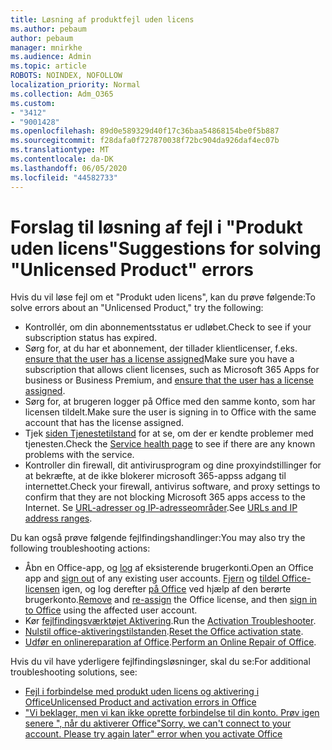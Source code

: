 ```yaml
---
title: Løsning af produktfejl uden licens
ms.author: pebaum
author: pebaum
manager: mnirkhe
ms.audience: Admin
ms.topic: article
ROBOTS: NOINDEX, NOFOLLOW
localization_priority: Normal
ms.collection: Adm_O365
ms.custom:
- "3412"
- "9001428"
ms.openlocfilehash: 89d0e589329d40f17c36baa54868154be0f5b887
ms.sourcegitcommit: f28dafa0f727870038f72bc904da926daf4ec07b
ms.translationtype: MT
ms.contentlocale: da-DK
ms.lasthandoff: 06/05/2020
ms.locfileid: "44582733"
---
```

# <a name="suggestions-for-solving-unlicensed-product-errors"></a><span data-ttu-id="fe044-102">Forslag til løsning af fejl i "Produkt uden licens"</span><span class="sxs-lookup"><span data-stu-id="fe044-102">Suggestions for solving "Unlicensed Product" errors</span></span>

<span data-ttu-id="fe044-103">Hvis du vil løse fejl om et "Produkt uden licens", kan du prøve følgende:</span><span class="sxs-lookup"><span data-stu-id="fe044-103">To solve errors about an "Unlicensed Product," try the following:</span></span>

- <span data-ttu-id="fe044-104">Kontrollér, om din abonnementsstatus er udløbet.</span><span class="sxs-lookup"><span data-stu-id="fe044-104">Check to see if your subscription status has expired.</span></span>
- <span data-ttu-id="fe044-105">Sørg for, at du har et abonnement, der tillader klientlicenser, f.eks. [ensure that the user has a license assigned](https://docs.microsoft.com/microsoft-365/admin/add-users/add-users)</span><span class="sxs-lookup"><span data-stu-id="fe044-105">Make sure you have a subscription that allows client licenses, such as Microsoft 365 Apps for business or Business Premium, and [ensure that the user has a license assigned](https://docs.microsoft.com/microsoft-365/admin/add-users/add-users).</span></span> 
- <span data-ttu-id="fe044-106">Sørg for, at brugeren logger på Office med den samme konto, som har licensen tildelt.</span><span class="sxs-lookup"><span data-stu-id="fe044-106">Make sure the user is signing in to Office with the same account that has the license assigned.</span></span>
- <span data-ttu-id="fe044-107">Tjek [siden Tjenestetilstand](https://docs.microsoft.com/office365/enterprise/view-service-health) for at se, om der er kendte problemer med tjenesten.</span><span class="sxs-lookup"><span data-stu-id="fe044-107">Check the [Service health page](https://docs.microsoft.com/office365/enterprise/view-service-health) to see if there are any known problems with the service.</span></span>
- <span data-ttu-id="fe044-108">Kontroller din firewall, dit antivirusprogram og dine proxyindstillinger for at bekræfte, at de ikke blokerer microsoft 365-appss adgang til internettet.</span><span class="sxs-lookup"><span data-stu-id="fe044-108">Check your firewall, antivirus software, and proxy settings to confirm that they are not blocking Microsoft 365 apps access to the Internet.</span></span> <span data-ttu-id="fe044-109">Se [URL-adresser og IP-adresseområder](https://docs.microsoft.com/office365/enterprise/urls-and-ip-address-ranges).</span><span class="sxs-lookup"><span data-stu-id="fe044-109">See [URLs and IP address ranges](https://docs.microsoft.com/office365/enterprise/urls-and-ip-address-ranges).</span></span>

<span data-ttu-id="fe044-110">Du kan også prøve følgende fejlfindingshandlinger:</span><span class="sxs-lookup"><span data-stu-id="fe044-110">You may also try the following troubleshooting actions:</span></span> 

- <span data-ttu-id="fe044-111">Åbn en Office-app, og [log](https://support.office.com/article/5a20dc11-47e9-4b6f-945d-478cb6d92071) af eksisterende brugerkonti.</span><span class="sxs-lookup"><span data-stu-id="fe044-111">Open an Office app and [sign out](https://support.office.com/article/5a20dc11-47e9-4b6f-945d-478cb6d92071) of any existing user accounts.</span></span> <span data-ttu-id="fe044-112">[Fjern](https://docs.microsoft.com/microsoft-365/admin/manage/remove-licenses-from-users) og [tildel Office-licensen](https://docs.microsoft.com/microsoft-365/admin/manage/assign-licenses-to-users) igen, og log derefter [på Office](https://support.office.com/article/628ea040-f265-49de-b986-be09c3ebf8a9) ved hjælp af den berørte brugerkonto.</span><span class="sxs-lookup"><span data-stu-id="fe044-112">[Remove](https://docs.microsoft.com/microsoft-365/admin/manage/remove-licenses-from-users) and [re-assign](https://docs.microsoft.com/microsoft-365/admin/manage/assign-licenses-to-users) the Office license, and then [sign in to Office](https://support.office.com/article/628ea040-f265-49de-b986-be09c3ebf8a9) using the affected user account.</span></span>
- <span data-ttu-id="fe044-113">Kør [fejlfindingsværktøjet Aktivering](https://aka.ms/SARA-OfficeActivation-Alchemy).</span><span class="sxs-lookup"><span data-stu-id="fe044-113">Run the [Activation Troubleshooter](https://aka.ms/SARA-OfficeActivation-Alchemy).</span></span>
- <span data-ttu-id="fe044-114">[Nulstil office-aktiveringstilstanden](https://docs.microsoft.com/office365/troubleshoot/activation/reset-office-365-proplus-activation-state).</span><span class="sxs-lookup"><span data-stu-id="fe044-114">[Reset the Office activation state](https://docs.microsoft.com/office365/troubleshoot/activation/reset-office-365-proplus-activation-state).</span></span> 
- <span data-ttu-id="fe044-115">[Udfør en onlinereparation af Office](https://support.office.com/Article/7821d4b6-7c1d-4205-aa0e-a6b40c5bb88b).</span><span class="sxs-lookup"><span data-stu-id="fe044-115">[Perform an Online Repair of Office](https://support.office.com/Article/7821d4b6-7c1d-4205-aa0e-a6b40c5bb88b).</span></span>

<span data-ttu-id="fe044-116">Hvis du vil have yderligere fejlfindingsløsninger, skal du se:</span><span class="sxs-lookup"><span data-stu-id="fe044-116">For additional troubleshooting solutions, see:</span></span> 

- [<span data-ttu-id="fe044-117">Fejl i forbindelse med produkt uden licens og aktivering i Office</span><span class="sxs-lookup"><span data-stu-id="fe044-117">Unlicensed Product and activation errors in Office</span></span>](https://support.office.com/Article/0d23d3c0-c19c-4b2f-9845-5344fedc4380)
- [<span data-ttu-id="fe044-118">"Vi beklager, men vi kan ikke oprette forbindelse til din konto. Prøv igen senere ", når du aktiverer Office</span><span class="sxs-lookup"><span data-stu-id="fe044-118">"Sorry, we can't connect to your account. Please try again later" error when you activate Office</span></span>](https://docs.microsoft.com/office/troubleshoot/activation-installation/issue-when-activate-office-from-office-365)